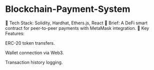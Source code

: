 # Blockchain-Payment-System
🔹 Tech Stack: Solidity, Hardhat, Ethers.js, React
📝 Brief: A DeFi smart contract for peer-to-peer payments with MetaMask integration.
🚀 Key Features:

ERC-20 token transfers.

Wallet connection via Web3.

Transaction history logging.
